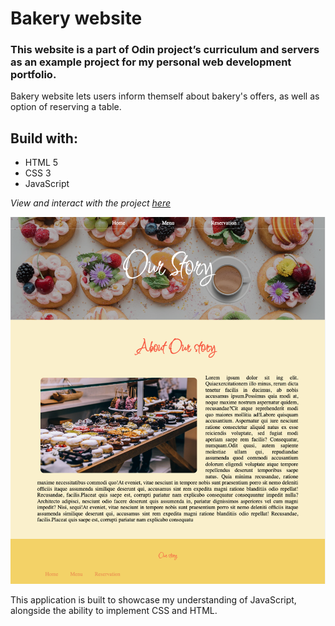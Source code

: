 # Bakery website

### This website is a part of Odin project’s curriculum and servers as an example project for my personal web development portfolio. 

Bakery website lets users inform themself about bakery's offers, as well as option of reserving a table. 

## Build with:

- HTML 5
- CSS 3
- JavaScript

*View and interact with the project [here](https://maarbay.github.io/project-bakery-website/index.html)*

![Image](Bakery1.png)


This application is built to showcase my understanding of JavaScript, alongside the ability to implement CSS and HTML. 


